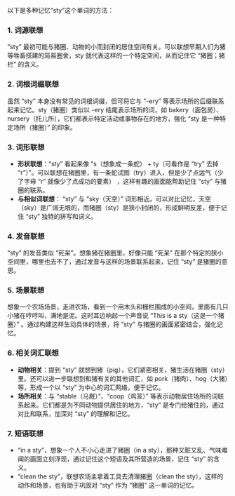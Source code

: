 以下是多种记忆“sty”这个单词的方法：

### 1. 词源联想
“sty” 最初可能与猪圈、动物的小而封闭的居住空间有关。可以联想早期人们为猪等牲畜搭建的简易圈舍，sty 就代表这样的一个特定空间，从而记住它 “猪圈；猪栏” 的含义。

### 2. 词根词缀联想
虽然 “sty” 本身没有常见的词根词缀，但可将它与 “-ery” 等表示场所的后缀联系起来记忆。sty（猪圈）类似以 -ery 结尾表示场所的词，如 bakery（面包房）、nursery（托儿所），它们都表示特定活动或事物存在的地方，强化 “sty 是一种特定场所（猪圈）” 的印象。

### 3. 词形联想
- **形状联想**：“sty” 看起来像 “s（想象成一条蛇） + ty（可看作是 “try” 去掉 “r”）”。可以联想在猪圈里，有一条蛇试图（try）进入，但是少了点运气（少了字母 “r” 就像少了点成功的要素） ，这样有趣的画面能帮助记住 “sty” 与猪圈的联系。
- **与相似词联想**： “sty” 与 “sky（天空）” 词形相近。可以对比记忆，天空（sky）是广阔无垠的，而猪圈（sty）是狭小封闭的，形成鲜明反差，便于记住 “sty” 独特的拼写和词义。

### 4. 发音联想
“sty” 的发音类似 “死呆”。想象猪在猪圈里，好像只能 “死呆” 在那个特定的狭小空间里，哪里也去不了，通过发音与这样的场景联系起来，记住 “sty” 是猪圈的意思。

### 5. 场景联想
想象一个农场场景，走进农场，看到一个用木头和栅栏围成的小空间，里面有几只小猪在哼哼叫，满地是泥。这时耳边响起一个声音说 “This is a sty（这是一个猪圈）” 。通过构建这样生动具体的场景，将 “sty” 与猪圈的画面紧密结合，强化记忆。

### 6. 相关词汇联想
- **动物相关**：提到 “sty” 就想到猪（pig），它们紧密相关，猪生活在猪圈（sty）里。还可以进一步联想到和猪有关的其他词汇，如 pork（猪肉）、hog（大猪）等，形成一个以 “sty” 为中心的词汇网络，便于记忆。
- **场所相关**：与 “stable（马厩）”、“coop（鸡笼）” 等表示动物居住场所的词联系起来。它们都是为不同动物提供居住的地方，“sty” 是专门给猪住的，通过对比和联系，加深对 “sty” 的理解和记忆。

### 7. 短语联想
- “in a sty”，想象一个人不小心走进了猪圈（in a sty），那种又脏又乱、气味难闻的画面立刻浮现，通过记住这个短语及其所营造的场景，记住 “sty” 的含义。
 - “clean the sty”，联想农场主拿着工具去清理猪圈（clean the sty），这样的动作和场景，也有助于巩固对 “sty” 作为 “猪圈” 这一单词的记忆。 